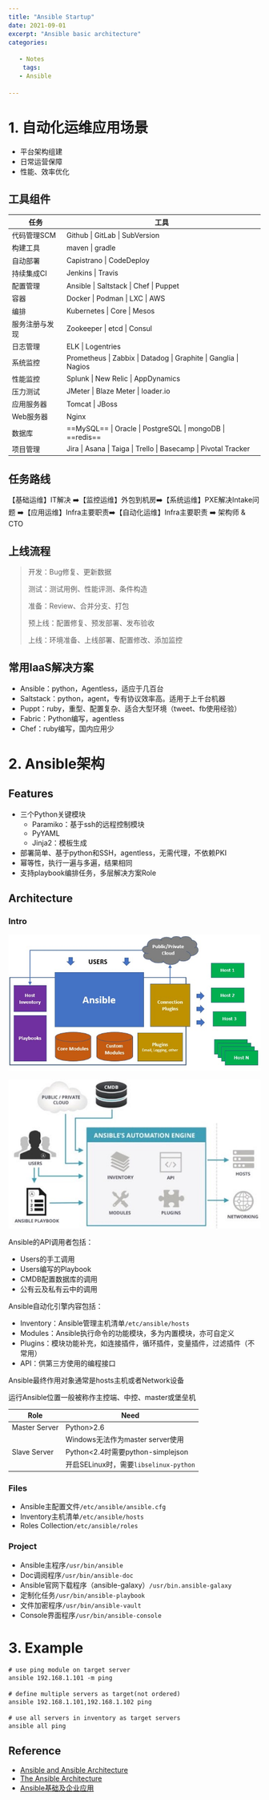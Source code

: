 ```yaml
---
title: "Ansible Startup"
date: 2021-09-01
excerpt: "Ansible basic architecture"
categories: 

   - Notes
	tags:
   - Ansible

---
```


# 1. 自动化运维应用场景

- 平台架构组建
- 日常运营保障
- 性能、效率优化

## 工具组件

| 任务           | 工具                                                         |
| -------------- | ------------------------------------------------------------ |
| 代码管理SCM    | Github \| GitLab \| SubVersion                               |
| 构建工具       | maven \| gradle                                              |
| 自动部署       | Capistrano \| CodeDeploy                                     |
| 持续集成CI     | Jenkins \| Travis                                            |
| 配置管理       | Ansible \| Saltstack \| Chef \| Puppet                       |
| 容器           | Docker \| Podman \| LXC \| AWS                               |
| 编排           | Kubernetes \| Core \| Mesos                                  |
| 服务注册与发现 | Zookeeper \| etcd \| Consul                                  |
| 日志管理       | ELK \| Logentries                                            |
| 系统监控       | Prometheus \| Zabbix \| Datadog \| Graphite \| Ganglia \| Nagios |
| 性能监控       | Splunk \| New Relic \| AppDynamics                           |
| 压力测试       | JMeter \| Blaze Meter \| loader.io                           |
| 应用服务器     | Tomcat \| JBoss                                              |
| Web服务器      | Nginx                                                        |
| 数据库         | ==MySQL== \| Oracle \| PostgreSQL \| mongoDB \| ==redis==    |
| 项目管理       | Jira \| Asana \| Taiga \| Trello \| Basecamp \| Pivotal Tracker |

## 任务路线

【基础运维】IT解决 :arrow_right:【监控运维】外包到机房:arrow_right:【系统运维】PXE解决Intake问题 :arrow_right:【应用运维】Infra主要职责:arrow_right:【自动化运维】Infra主要职责 :arrow_right: 架构师 & CTO

## 上线流程

> 开发：Bug修复、更新数据
>
> 测试：测试用例、性能评测、条件构造
>
> 准备：Review、合并分支、打包
>
> 预上线：配置修复、预发部署、发布验收
>
> 上线：环境准备、上线部署、配置修改、添加监控

## 常用IaaS解决方案

- Ansible：python，Agentless，适应于几百台
- Saltstack：python，agent，专有协议效率高。适用于上千台机器
- Puppt：ruby，重型、配置复杂、适合大型环境（tweet、fb使用经验）
- Fabric：Python编写，agentless
- Chef：ruby编写，国内应用少

# 2. Ansible架构

## Features

- 三个Python关键模块
	- Paramiko：基于ssh的远程控制模块
	- PyYAML
	- Jinja2：模板生成
- 部署简单、基于python和SSH，agentless，无需代理，不依赖PKI
- 幂等性，执行一遍与多遍，结果相同
- 支持playbook编排任务，多层解决方案Role

## Architecture

### Intro

![ansible_arch_1](\images\ansible\ansible_arch_1.jpg)

![ansible_arch_2](\images\ansible\ansible_arch_2.jpg)

Ansible的API调用者包括：

- Users的手工调用
- Users编写的Playbook
- CMDB配置数据库的调用
- 公有云及私有云中的调用

Ansible自动化引擎内容包括：

- Inventory：Ansible管理主机清单`/etc/ansible/hosts`
- Modules：Ansible执行命令的功能模块，多为内置模块，亦可自定义
- Plugins：模块功能补充，如连接插件，循环插件，变量插件，过滤插件（不常用）
- API：供第三方使用的编程接口

Ansible最终作用对象通常是hosts主机或者Network设备

运行Ansible位置一般被称作主控端、中控、master或堡垒机

| Role          | Need                                   |
| ------------- | -------------------------------------- |
| Master Server | Python>2.6                             |
|               | Windows无法作为master server使用       |
| Slave Server  | Python<2.4时需要python-simplejson      |
|               | 开启SELinux时，需要`libselinux-python` |

### Files

- Ansible主配置文件`/etc/ansible/ansible.cfg`
- Inventory主机清单`/etc/ansible/hosts`
- Roles Collection`/etc/ansible/roles`

### Project

- Ansible主程序`/usr/bin/ansible`
- Doc调阅程序`/usr/bin/ansible-doc`
- Ansible官网下载程序（ansible-galaxy）`/usr/bin.ansible-galaxy`
- 定制化任务`/usr/bin/ansible-playbook`
- 文件加密程序`/usr/bin/ansible-vault`
- Console界面程序`/usr/bin/ansible-console`

# 3. Example

```shell
# use ping module on target server
ansible 192.168.1.101 -m ping

# define multiple servers as target(not ordered)
ansible 192.168.1.101,192.168.1.102 ping

# use all servers in inventory as target servers
ansible all ping
```

## Reference

- [Ansible and Ansible Architecture](https://medium.com/@madhukaudantha/ansible-and-ansible-architecture-2f309fe53fa)
- [The Ansible Architecture](https://www.ecanarys.com/Blogs/ArticleID/401/The-Ansible-Architecture)
- [Ansible基础及企业应用](https://www.bilibili.com/video/BV1HZ4y1p7Bf)